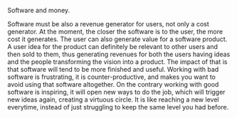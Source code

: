 Software and money.

Software must be also a revenue generator for users, not only a cost generator.
At the moment, the closer the software is to the user, the more cost it generates. The user can also generate value for a software product. A user idea for the product can definitely be relevant to other users and then sold to them, thus generating revenues for both the users having ideas and the people transforming the vision into a product. The impact of that is that software will tend to be more finished and useful. Working with bad software is frustrating, it is counter-productive, and makes you want to avoid using that software altogether. On the contrary working with good software is inspiring, it will open new ways to do the job, which will trigger new ideas again, creating a virtuous circle. It is like reaching a new level everytime, instead of just struggling to keep the same level you had before.
